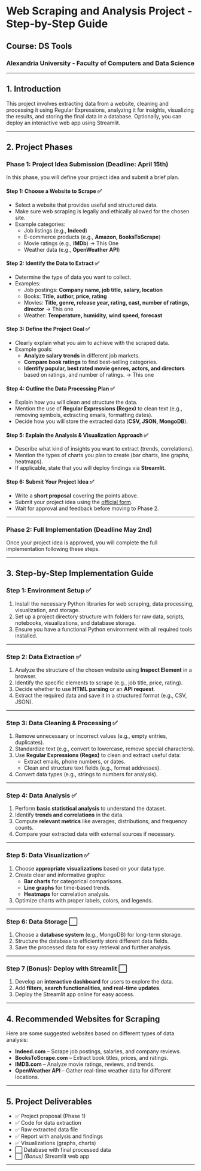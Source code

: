 # **Web Scraping and Analysis Project - Step-by-Step Guide**

## **Course: DS Tools**

### **Alexandria University - Faculty of Computers and Data Science**

---

## **1. Introduction**

This project involves extracting data from a website, cleaning and processing it using Regular Expressions, analyzing it for insights, visualizing the results, and storing the final data in a database. Optionally, you can deploy an interactive web app using Streamlit.

---

## **2. Project Phases**

### **Phase 1: Project Idea Submission (Deadline: April 15th)**

In this phase, you will define your project idea and submit a brief plan.

#### **Step 1: Choose a Website to Scrape** ✅

- Select a website that provides useful and structured data.
- Make sure web scraping is legally and ethically allowed for the chosen site.
- Example categories:
  - Job listings (e.g., **Indeed**)
  - E-commerce products (e.g., **Amazon, BooksToScrape**)
  - Movie ratings (e.g., **IMDb**) -> This One
  - Weather data (e.g., **OpenWeather API**)

#### **Step 2: Identify the Data to Extract** ✅

- Determine the type of data you want to collect.
- Examples:
  - Job postings: **Company name, job title, salary, location**
  - Books: **Title, author, price, rating**
  - Movies: **Title, genre, release year, rating, cast, number of ratings, director** -> This one
  - Weather: **Temperature, humidity, wind speed, forecast**

#### **Step 3: Define the Project Goal** ✅

- Clearly explain what you aim to achieve with the scraped data.
- Example goals:
  - **Analyze salary trends** in different job markets.
  - **Compare book ratings** to find best-selling categories.
  - **Identify popular, best rated movie genres, actors, and directors** based on ratings, and number of ratings. -> This one

#### **Step 4: Outline the Data Processing Plan** ✅

- Explain how you will clean and structure the data.
- Mention the use of **Regular Expressions (Regex)** to clean text (e.g., removing symbols, extracting emails, formatting dates).
- Decide how you will store the extracted data (**CSV, JSON, MongoDB**).

#### **Step 5: Explain the Analysis & Visualization Approach** ✅

- Describe what kind of insights you want to extract (trends, correlations).
- Mention the types of charts you plan to create (bar charts, line graphs, heatmaps).
- If applicable, state that you will deploy findings via **Streamlit**.

#### **Step 6: Submit Your Project Idea** ✅

- Write a **short proposal** covering the points above.
- Submit your project idea using the [official form](https://forms.office.com/r/FRXDytcjXZ).
- Wait for approval and feedback before moving to Phase 2.

---

### **Phase 2: Full Implementation (Deadline May 2nd)**

Once your project idea is approved, you will complete the full implementation following these steps.

---

## **3. Step-by-Step Implementation Guide**

### **Step 1: Environment Setup** ✅

1. Install the necessary Python libraries for web scraping, data processing, visualization, and storage.
2. Set up a project directory structure with folders for raw data, scripts, notebooks, visualizations, and database storage.
3. Ensure you have a functional Python environment with all required tools installed.

---

### **Step 2: Data Extraction** ✅

1. Analyze the structure of the chosen website using **Inspect Element** in a browser.
2. Identify the specific elements to scrape (e.g., job title, price, rating).
3. Decide whether to use **HTML parsing** or an **API request**.
4. Extract the required data and save it in a structured format (e.g., CSV, JSON).

---

### **Step 3: Data Cleaning & Processing** ✅

1. Remove unnecessary or incorrect values (e.g., empty entries, duplicates).
2. Standardize text (e.g., convert to lowercase, remove special characters).
3. Use **Regular Expressions (Regex)** to clean and extract useful data:
   - Extract emails, phone numbers, or dates.
   - Clean and structure text fields (e.g., format addresses).
4. Convert data types (e.g., strings to numbers for analysis).

---

### **Step 4: Data Analysis** ✅

1. Perform **basic statistical analysis** to understand the dataset.
2. Identify **trends and correlations** in the data.
3. Compute **relevant metrics** like averages, distributions, and frequency counts.
4. Compare your extracted data with external sources if necessary.

---

### **Step 5: Data Visualization** ✅

1. Choose **appropriate visualizations** based on your data type.
2. Create clear and informative graphs:
   - **Bar charts** for categorical comparisons.
   - **Line graphs** for time-based trends.
   - **Heatmaps** for correlation analysis.
3. Optimize charts with proper labels, colors, and legends.

---

### **Step 6: Data Storage** ⬜

1. Choose a **database system** (e.g., MongoDB) for long-term storage.
2. Structure the database to efficiently store different data fields.
3. Save the processed data for easy retrieval and further analysis.

---

### **Step 7 (Bonus): Deploy with Streamlit** ⬜

1. Develop an **interactive dashboard** for users to explore the data.
2. Add **filters, search functionalities, and real-time updates**.
3. Deploy the Streamlit app online for easy access.

---

## **4. Recommended Websites for Scraping**

Here are some suggested websites based on different types of data analysis:

- **Indeed.com** – Scrape job postings, salaries, and company reviews.
- **BooksToScrape.com** – Extract book titles, prices, and ratings.
- **IMDB.com** – Analyze movie ratings, reviews, and trends.
- **OpenWeather API** – Gather real-time weather data for different locations.

---

## **5. Project Deliverables**

- ✅ Project proposal (Phase 1)  
- ✅ Code for data extraction  
- ✅ Raw extracted data file  
- ✅ Report with analysis and findings  
- ✅ Visualizations (graphs, charts)  
- ⬜ Database with final processed data  
- ⬜ *(Bonus)* Streamlit web app  

---
